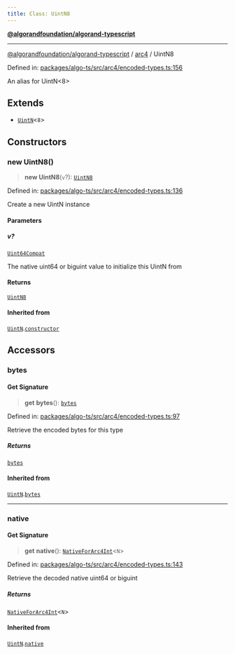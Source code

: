 ```yaml
---
title: Class: UintN8
---
```


[**@algorandfoundation/algorand-typescript**](../../README)

***

[@algorandfoundation/algorand-typescript](../../README) / [arc4](../README) / UintN8



Defined in: [packages/algo-ts/src/arc4/encoded-types.ts:156](https://github.com/algorandfoundation/puya-ts/blob/main/packages/algo-ts/src/arc4/encoded-types.ts#L156)

An alias for UintN<8>

## Extends

- [`UintN`](UintN)\<`8`\>

## Constructors

### new UintN8()

> **new UintN8**(`v`?): [`UintN8`](UintN8)

Defined in: [packages/algo-ts/src/arc4/encoded-types.ts:136](https://github.com/algorandfoundation/puya-ts/blob/main/packages/algo-ts/src/arc4/encoded-types.ts#L136)

Create a new UintN instance

#### Parameters

##### v?

[`Uint64Compat`](../../index/type-aliases/Uint64Compat)

The native uint64 or biguint value to initialize this UintN from

#### Returns

[`UintN8`](UintN8)

#### Inherited from

[`UintN`](UintN).[`constructor`](UintN#constructors)

## Accessors

### bytes

#### Get Signature

> **get** **bytes**(): [`bytes`](../../index/type-aliases/bytes)

Defined in: [packages/algo-ts/src/arc4/encoded-types.ts:97](https://github.com/algorandfoundation/puya-ts/blob/main/packages/algo-ts/src/arc4/encoded-types.ts#L97)

Retrieve the encoded bytes for this type

##### Returns

[`bytes`](../../index/type-aliases/bytes)

#### Inherited from

[`UintN`](UintN).[`bytes`](UintN#bytes)

***

### native

#### Get Signature

> **get** **native**(): [`NativeForArc4Int`](../-internal-/type-aliases/NativeForArc4Int)\<`N`\>

Defined in: [packages/algo-ts/src/arc4/encoded-types.ts:143](https://github.com/algorandfoundation/puya-ts/blob/main/packages/algo-ts/src/arc4/encoded-types.ts#L143)

Retrieve the decoded native uint64 or biguint

##### Returns

[`NativeForArc4Int`](../-internal-/type-aliases/NativeForArc4Int)\<`N`\>

#### Inherited from

[`UintN`](UintN).[`native`](UintN#native)
